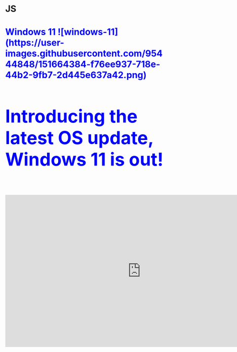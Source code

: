 # JS
<h1><font color="blue">Windows 11
  ![windows-11](https://user-images.githubusercontent.com/95444848/151664384-f76ee937-718e-44b2-9fb7-2d445e637a42.png)
<h1>Introducing the latest OS update, Windows 11 is out!
<h1><iframe width="853" height="480" src="https://www.youtube.com/embed/QARL9R5Z-e8" title="YouTube video player" frameborder="0" allow="accelerometer; autoplay; clipboard-write; encrypted-media; gyroscope; picture-in-picture" allowfullscreen></iframe>
  
  
